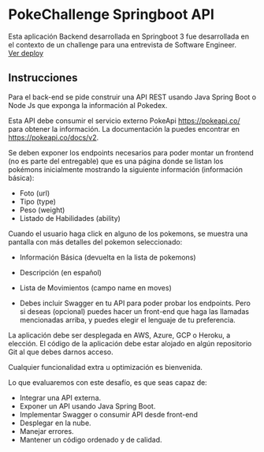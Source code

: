# PokeChallenge Springboot API

Esta aplicación Backend desarrollada en Springboot 3 fue desarrollada en el contexto de un challenge para una entrevista de Software Engineer.<br/>
[Ver deploy](https://pokechallenge.matiabossio.com.ar/api/v1/doc/swagger-ui/index.html)

## Instrucciones
Para el back-end se pide construir una API REST usando Java Spring Boot o Node Js que exponga la información al Pokedex.

Esta API debe consumir el servicio externo PokeApi https://pokeapi.co/ para obtener la información. La documentación la puedes encontrar en https://pokeapi.co/docs/v2.

Se deben exponer los endpoints necesarios para poder montar un frontend (no es parte del entregable) que es una página donde se listan los pokémons inicialmente mostrando la siguiente información (información básica):
* Foto (url)
* Tipo (type)
* Peso (weight)
* Listado de Habilidades (ability)

Cuando el usuario haga click en alguno de los pokemons, se muestra una pantalla con más detalles del pokemon seleccionado:
* Información Básica (devuelta en la lista de pokemons)
* Descripción (en español)
* Lista de Movimientos (campo name en moves)

* Debes incluir Swagger en tu API para poder probar los endpoints. Pero si deseas (opcional) puedes hacer un front-end que haga las llamadas mencionadas arriba, y puedes elegir el lenguaje de tu preferencia.

La aplicación debe ser desplegada en AWS, Azure, GCP o Heroku, a elección. El código de la aplicación debe estar alojado en algún repositorio Git al que debes darnos acceso.

Cualquier funcionalidad extra u optimización es bienvenida.

Lo que evaluaremos con este desafío, es que seas capaz de:
* Integrar una API externa.
* Exponer un API usando Java Spring Boot.
* Implementar Swagger o consumir API desde front-end
* Desplegar en la nube.
* Manejar errores.
* Mantener un código ordenado y de calidad.
